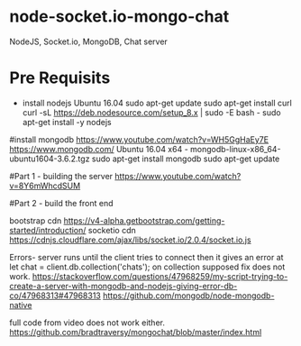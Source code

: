 # node-socket.io-mongo-chat
NodeJS, Socket.io, MongoDB, Chat server

# Pre Requisits
- install nodejs Ubuntu 16.04
sudo apt-get update
sudo apt-get install curl
curl -sL https://deb.nodesource.com/setup_8.x | sudo -E bash -
sudo apt-get install -y nodejs

#install mongodb
https://www.youtube.com/watch?v=WH5GgHaEy7E
https://www.mongodb.com/
Ubuntu 16.04 x64 - mongodb-linux-x86_64-ubuntu1604-3.6.2.tgz
sudo apt-get install mongodb
sudo apt-get update


#Part 1 - building the server
https://www.youtube.com/watch?v=8Y6mWhcdSUM

#Part 2 - build the front end

bootstrap cdn
https://v4-alpha.getbootstrap.com/getting-started/introduction/
socketio cdn
https://cdnjs.cloudflare.com/ajax/libs/socket.io/2.0.4/socket.io.js

Errors-
server runs until the client tries to connect then it gives an error at let chat = client.db.collection('chats'); on collection
supposed fix does not work.
https://stackoverflow.com/questions/47968259/my-script-trying-to-create-a-server-with-mongodb-and-nodejs-giving-error-db-co/47968313#47968313
https://github.com/mongodb/node-mongodb-native

full code from video does not work either.
https://github.com/bradtraversy/mongochat/blob/master/index.html

